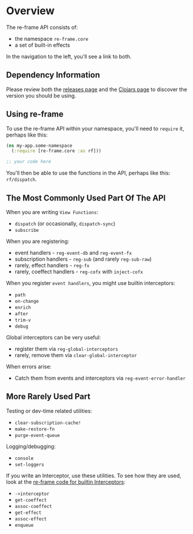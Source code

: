 # Overview

The re-frame API consists of: 

  - the namespace `re-frame.core`
  - a set of built-in effects

In the navigation to the left, you'll see a link to both. 

## Dependency Information 

Please review both the [releases page](http://day8.github.io/re-frame/releases/2022) and the [Clojars page](https://clojars.org/re-frame/) to discover the version you should be using. 


## Using re-frame

To use the re-frame API within your namespace, you'll 
need to `require` it, perhaps like this:
```clj
(ns my-app.some-namespace
  (:require [re-frame.core :as rf]))

;; your code here
```

You'll then be able to use the functions in the API, perhaps like this: `rf/dispatch`.


## The Most Commonly Used Part Of The API

When you are writing `View Functions`: 

  - `dispatch` (or occasionally, `dispatch-sync`)
  - `subscribe`

When you are registering:

  - event handlers - `reg-event-db` and `reg-event-fx`
  - subscription handlers - `reg-sub` (and rarely `reg-sub-raw`)
  - rarely, effect handlers - `reg-fx` 
  - rarely, coeffect handlers - `reg-cofx` with `inject-cofx`

When you register `event handlers`, you might use builtin interceptors: 

  - `path`
  - `on-change`
  - `enrich`
  - `after`
  - `trim-v`
  - `debug`

Global interceptors can be very useful:

  - register them via `reg-global-interceptors` 
  - rarely, remove them via `clear-global-interceptor`

When errors arise:

  - Catch them from events and interceptors via `reg-event-error-handler`

## More Rarely Used Part

Testing or dev-time related utilities:

  - `clear-subscription-cache!`
  - `make-restore-fn`
  - `purge-event-queue`

Logging/debugging:

  - `console`
  - `set-loggers`


If you write an Interceptor, use these utilities. To see how they are used, look 
at the [re-frame code for builtin Interceptors](https://github.com/day8/re-frame/blob/master/src/re_frame/std_interceptors.cljc):

  - `->interceptor`
  - `get-coeffect` 
  - `assoc-coeffect`
  - `get-effect`
  - `assoc-effect`
  - `enqueue`

